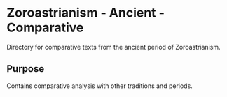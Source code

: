 # Zoroastrianism - Ancient - Comparative

Directory for comparative texts from the ancient period of Zoroastrianism.

## Purpose
Contains comparative analysis with other traditions and periods.
